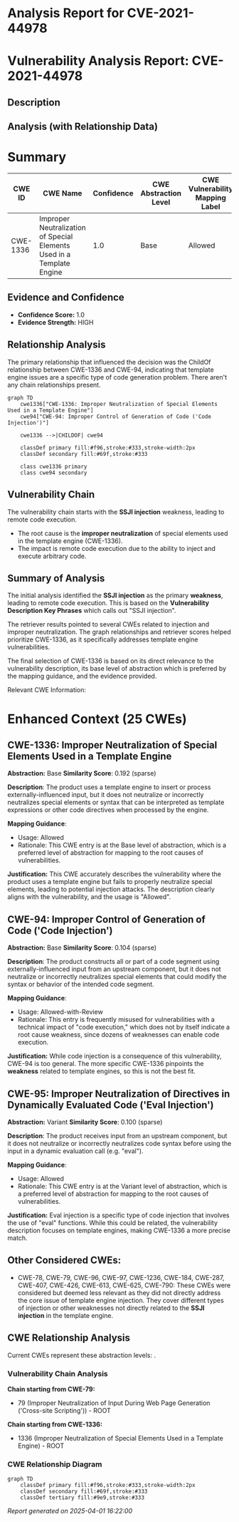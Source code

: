 # Analysis Report for CVE-2021-44978

# Vulnerability Analysis Report: CVE-2021-44978

## Description



## Analysis (with Relationship Data)

# Summary
| CWE ID | CWE Name | Confidence | CWE Abstraction Level | CWE Vulnerability Mapping Label | CWE-Vulnerability Mapping Notes |
|---|---|---|---|---|---|
| CWE-1336 | Improper Neutralization of Special Elements Used in a Template Engine | 1.0 | Base | Allowed | Primary CWE |

## Evidence and Confidence

*   **Confidence Score:** 1.0
*   **Evidence Strength:** HIGH

## Relationship Analysis
The primary relationship that influenced the decision was the ChildOf relationship between CWE-1336 and CWE-94, indicating that template engine issues are a specific type of code generation problem. There aren't any chain relationships present.

```mermaid
graph TD
    cwe1336["CWE-1336: Improper Neutralization of Special Elements Used in a Template Engine"]
    cwe94["CWE-94: Improper Control of Generation of Code ('Code Injection')"]
    
    cwe1336 -->|CHILDOF| cwe94
    
    classDef primary fill:#f96,stroke:#333,stroke-width:2px
    classDef secondary fill:#69f,stroke:#333
    
    class cwe1336 primary
    class cwe94 secondary
```

## Vulnerability Chain
The vulnerability chain starts with the **SSJI injection** weakness, leading to remote code execution.
  - The root cause is the **improper neutralization** of special elements used in the template engine (CWE-1336).
  - The impact is remote code execution due to the ability to inject and execute arbitrary code.

## Summary of Analysis
The initial analysis identified the **SSJI injection** as the primary **weakness**, leading to remote code execution. This is based on the **Vulnerability Description Key Phrases** which calls out "SSJI injection".

The retriever results pointed to several CWEs related to injection and improper neutralization. The graph relationships and retriever scores helped prioritize CWE-1336, as it specifically addresses template engine vulnerabilities.

The final selection of CWE-1336 is based on its direct relevance to the vulnerability description, its base level of abstraction which is preferred by the mapping guidance, and the evidence provided.

Relevant CWE Information:

# Enhanced Context (25 CWEs)

## CWE-1336: Improper Neutralization of Special Elements Used in a Template Engine
**Abstraction:** Base
**Similarity Score**: 0.192 (sparse)

**Description**:
The product uses a template engine to insert or process externally-influenced input, but it does not neutralize or incorrectly neutralizes special elements or syntax that can be interpreted as template expressions or other code directives when processed by the engine.

**Mapping Guidance**:
- Usage: Allowed
- Rationale: This CWE entry is at the Base level of abstraction, which is a preferred level of abstraction for mapping to the root causes of vulnerabilities.

**Justification:** This CWE accurately describes the vulnerability where the product uses a template engine but fails to properly neutralize special elements, leading to potential injection attacks. The description clearly aligns with the vulnerability, and the usage is "Allowed".

## CWE-94: Improper Control of Generation of Code ('Code Injection')
**Abstraction:** Base
**Similarity Score**: 0.104 (sparse)

**Description**:
The product constructs all or part of a code segment using externally-influenced input from an upstream component, but it does not neutralize or incorrectly neutralizes special elements that could modify the syntax or behavior of the intended code segment.

**Mapping Guidance**:
- Usage: Allowed-with-Review
- Rationale: This entry is frequently misused for vulnerabilities with a technical impact of "code execution," which does not by itself indicate a root cause weakness, since dozens of weaknesses can enable code execution.

**Justification:** While code injection is a consequence of this vulnerability, CWE-94 is too general. The more specific CWE-1336 pinpoints the **weakness** related to template engines, so this is not the best fit.

## CWE-95: Improper Neutralization of Directives in Dynamically Evaluated Code ('Eval Injection')
**Abstraction:** Variant
**Similarity Score**: 0.100 (sparse)

**Description**:
The product receives input from an upstream component, but it does not neutralize or incorrectly neutralizes code syntax before using the input in a dynamic evaluation call (e.g. "eval").

**Mapping Guidance**:
- Usage: Allowed
- Rationale: This CWE entry is at the Variant level of abstraction, which is a preferred level of abstraction for mapping to the root causes of vulnerabilities.

**Justification:** Eval injection is a specific type of code injection that involves the use of "eval" functions. While this could be related, the vulnerability description focuses on template engines, making CWE-1336 a more precise match.

## Other Considered CWEs:
- CWE-78, CWE-79, CWE-96, CWE-97, CWE-1236, CWE-184, CWE-287, CWE-407, CWE-426, CWE-613, CWE-625, CWE-790: These CWEs were considered but deemed less relevant as they did not directly address the core issue of template engine injection. They cover different types of injection or other weaknesses not directly related to the **SSJI injection** in the template engine.


## CWE Relationship Analysis

Current CWEs represent these abstraction levels: .


### Vulnerability Chain Analysis

**Chain starting from CWE-79:**
- 79 (Improper Neutralization of Input During Web Page Generation ('Cross-site Scripting')) - ROOT


**Chain starting from CWE-1336:**
- 1336 (Improper Neutralization of Special Elements Used in a Template Engine) - ROOT



### CWE Relationship Diagram

```mermaid
graph TD
    classDef primary fill:#f96,stroke:#333,stroke-width:2px
    classDef secondary fill:#69f,stroke:#333
    classDef tertiary fill:#9e9,stroke:#333
```



*Report generated on 2025-04-01 16:22:00*
